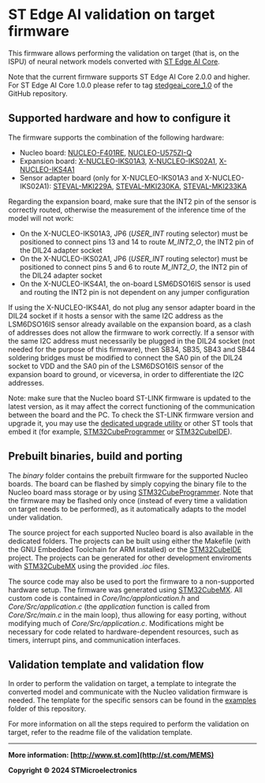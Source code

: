# ST Edge AI validation on target firmware

This firmware allows performing the validation on target (that is, on the ISPU) of neural network models converted with [ST Edge AI Core](https://www.st.com/en/development-tools/stedgeai-core.html).

Note that the current firmware supports ST Edge AI Core 2.0.0 and higher. For ST Edge AI Core 1.0.0 please refer to tag [stedgeai_core_1.0](https://github.com/STMicroelectronics/st-mems-ispu/tree/stedgeai_core_1.0) of the GitHub repository.

## Supported hardware and how to configure it

The firmware supports the combination of the following hardware:
 - Nucleo board: [NUCLEO-F401RE](https://www.st.com/en/evaluation-tools/nucleo-f401re.html), [NUCLEO-U575ZI-Q](https://www.st.com/en/evaluation-tools/nucleo-u575zi-q.html)
 - Expansion board: [X-NUCLEO-IKS01A3](https://www.st.com/en/ecosystems/x-nucleo-iks01a3.html), [X-NUCLEO-IKS02A1](https://www.st.com/en/ecosystems/x-nucleo-iks02a1.html), [X-NUCLEO-IKS4A1](https://www.st.com/en/ecosystems/x-nucleo-iks4a1.html)
 - Sensor adapter board (only for X-NUCLEO-IKS01A3 and X-NUCLEO-IKS02A1): [STEVAL-MKI229A](https://www.st.com/en/evaluation-tools/steval-mki229a.html), [STEVAL-MKI230KA](https://www.st.com/en/evaluation-tools/steval-mki230ka.html), [STEVAL-MKI233KA](https://www.st.com/en/evaluation-tools/steval-mki233ka.html)

Regarding the expansion board, make sure that the INT2 pin of the sensor is correctly routed, otherwise the measurement of the inference time of the model will not work:
 - On the X-NUCLEO-IKS01A3, JP6 (*USER_INT* routing selector) must be positioned to connect pins 13 and 14 to route *M_INT2_O*, the INT2 pin of the DIL24 adapter socket
 - On the X-NUCLEO-IKS02A1, JP6 (*USER_INT* routing selector) must be positioned to connect pins 5 and 6  to route *M_INT2_O*, the INT2 pin of the DIL24 adapter socket
 - On the X-NUCLEO-IKS4A1, the on-board LSM6DSO16IS sensor is used and routing the INT2 pin is not dependent on any jumper configuration

If using the X-NUCLEO-IKS4A1, do not plug any sensor adapter board in the DIL24 socket if it hosts a sensor with the same I2C address as the LSM6DSO16IS sensor already available on the expansion board, as a clash of addresses does not allow the firmware to work correctly. If a sensor with the same I2C address must necessarily be plugged in the DIL24 socket (not needed for the purpose of this firmware), then SB34, SB35, SB43 and SB44 soldering bridges must be modified to connect the SA0 pin of the DIL24 socket to VDD and the SA0 pin of the LSM6DSO16IS sensor of the expansion board to ground, or viceversa, in order to differentiate the I2C addresses.

 Note: make sure that the Nucleo board ST-LINK firmware is updated to the latest version, as it may affect the correct functioning of the communication between the board and the PC. To check the ST-LINK firmware version and upgrade it, you may use the [dedicated upgrade utility](https://www.st.com/en/development-tools/stsw-link007.html) or other ST tools that embed it (for example, [STM32CubeProgrammer](https://www.st.com/en/development-tools/stm32cubeprog.html) or [STM32CubeIDE](https://www.st.com/en/development-tools/stm32cubeide.html)).

## Prebuilt binaries, build and porting

The *binary* folder contains the prebuilt firmware for the supported Nucleo boards. The board can be flashed by simply copying the binary file to the Nucleo board mass storage or by using [STM32CubeProgrammer](https://www.st.com/en/development-tools/stm32cubeprog.html). Note that the firmware may be flashed only once (instead of every time a validation on target needs to be performed), as it automatically adapts to the model under validation.

The source project for each supported Nucleo board is also available in the dedicated folders. The projects can be built using either the Makefile (with the GNU Embedded Toolchain for ARM installed) or the [STM32CubeIDE](https://www.st.com/en/development-tools/stm32cubeide.html) project. The projects can be generated for other development enviroments with [STM32CubeMX](https://www.st.com/en/development-tools/stm32cubemx.html) using the provided *.ioc* files.

The source code may also be used to port the firmware to a non-supported hardware setup. The firmware was generated using [STM32CubeMX](https://www.st.com/en/development-tools/stm32cubemx.html). All custom code is contained in *Core/Inc/applontication.h* and *Core/Src/application.c* (the *application* function is called from *Core/Src/main.c* in the main loop), thus allowing for easy porting, without modifying much of *Core/Src/application.c*. Modifications might be necessary for code related to hardware-dependent resources, such as timers, interrupt pins, and communication interfaces.

## Validation template and validation flow

In order to perform the validation on target, a template to integrate the converted model and communicate with the Nucleo validation firmware is needed. The template for the specific sensors can be found in the [examples](https://github.com/STMicroelectronics/ispu-examples) folder of this repository.

For more information on all the steps required to perform the validation on target, refer to the readme file of the validation template.

------

**More information: [http://www.st.com](http://st.com/MEMS)**

**Copyright © 2024 STMicroelectronics**
